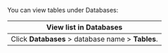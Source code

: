 You can view tables under Databases:

 View list in Databases |
|---|
| Click **Databases** > database name > **Tables**. |
